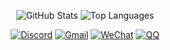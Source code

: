 <div align="center">

![GitHub Stats](https://grs-karped1em.vercel.app/api?username=karped1em&role=OWNER,COLLABORATOR,ORGANIZATION_MEMBER&theme=radical&cache_seconds=30&show_icons=true&hide_title=true&include_all_commits=true&exclude_org=Next-Fast,MDMods,MDModsDev&exclude_org_whitelist_repo=MuseDashInfoPlus&border_radius=16)
![Top Languages](https://grs-karped1em.vercel.app/api/top-langs/?username=karped1em&role=OWNER,COLLABORATOR,ORGANIZATION_MEMBER&theme=radical&layout=compact&hide_title=true&stats_format=bytes&size_weight=1&langs_count=8&exclude_repo=GitHub-Readme-Stats,Hexo-Blog&exclude_org=Next-Fast,MDMods,MDModsDev&exclude_org_whitelist_repo=MuseDashInfoPlus&border_radius=16)

[![Discord](https://img.shields.io/badge/karped1em%20-%231DA1F2.svg?&style=for-the-badge&logo=discord&logoColor=white&color=5865f2)](#)
[![Gmail](https://img.shields.io/badge/Gmail%20-%231DA1F2.svg?&style=for-the-badge&logo=gmail&logoColor=white&color=ea4335)](mailto:leever.zzz@gmail.com)
[![WeChat](https://img.shields.io/badge/Wechat%20-%231DA1F2.svg?&style=for-the-badge&logo=wechat&logoColor=white&color=08c160)](https://npm.elemecdn.com/kpd-hexo-static@latest/img/Wechat.webp)
[![QQ](https://img.shields.io/badge/QQ%20-%231DA1F2.svg?&style=for-the-badge&logo=QQ&logoColor=white&color=1e6fff)](https://npm.elemecdn.com/kpd-hexo-static@latest/img/QQ.webp)

</div>
